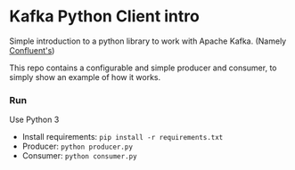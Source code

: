 # Kafka Python Client intro
Simple introduction to a python library to work with Apache Kafka. (Namely [Confluent's](https://github.com/confluentinc/confluent-kafka-python))

This repo contains a configurable and simple producer and consumer, to simply show an example of how it works.

### Run
Use Python 3

* Install requirements: `pip install -r requirements.txt`
* Producer: `python producer.py`
* Consumer: `python consumer.py`
